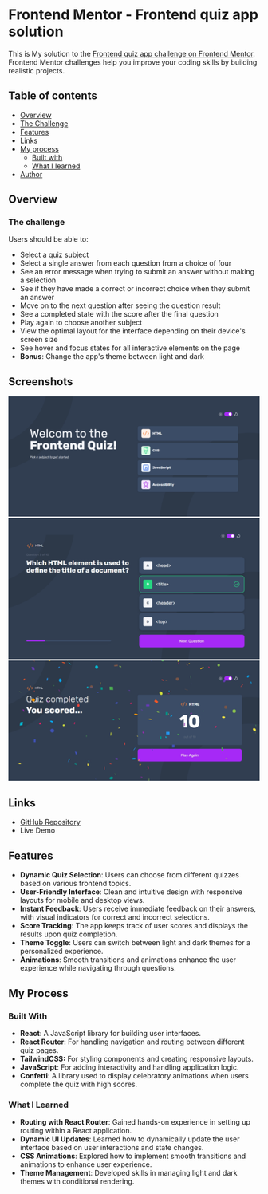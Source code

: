 # Frontend Mentor - Frontend quiz app solution

This is My solution to the [Frontend quiz app challenge on Frontend Mentor](https://www.frontendmentor.io/challenges/frontend-quiz-app-BE7xkzXQnU). Frontend Mentor challenges help you improve your coding skills by building realistic projects.

## Table of contents

- [Overview](#overview)
- [The Challenge](#the-challenge)
- [Features](#features)
- [Links](#links)
- [My process](#my-process)
  - [Built with](#built-with)
  - [What I learned](#what-i-learned)
- [Author](#author)

## Overview

### The challenge

Users should be able to:

- Select a quiz subject
- Select a single answer from each question from a choice of four
- See an error message when trying to submit an answer without making a selection
- See if they have made a correct or incorrect choice when they submit an answer
- Move on to the next question after seeing the question result
- See a completed state with the score after the final question
- Play again to choose another subject
- View the optimal layout for the interface depending on their device's screen size
- See hover and focus states for all interactive elements on the page
- **Bonus**: Change the app's theme between light and dark

## Screenshots
 ![](./public/screenshot.png)
 ![](./public/screenshot-quiz.png)
 ![](./public/screenshot-bonus.png)


## Links

- [GitHub Repository](https://github.com/MahmoodHashem/Mentor-Challanges/tree/main/frontend-quiz-app)
- Live Demo

## Features

- **Dynamic Quiz Selection**: Users can choose from different quizzes based on various frontend topics.
- **User-Friendly Interface**: Clean and intuitive design with responsive layouts for mobile and desktop views.
- **Instant Feedback**: Users receive immediate feedback on their answers, with visual indicators for correct and incorrect selections.
- **Score Tracking**: The app keeps track of user scores and displays the results upon quiz completion.
- **Theme Toggle**: Users can switch between light and dark themes for a personalized experience.
- **Animations**: Smooth transitions and animations enhance the user experience while navigating through questions.

## My Process

### Built With

- **React**: A JavaScript library for building user interfaces.
- **React Router**: For handling navigation and routing between different quiz pages.
- **TailwindCSS:** For styling components and creating responsive layouts.
- **JavaScript**: For adding interactivity and handling application logic.
- **Confetti**: A library used to display celebratory animations when users complete the quiz with high scores.

### What I Learned

- **Routing with React Router**: Gained hands-on experience in setting up routing within a React application.
- **Dynamic UI Updates**: Learned how to dynamically update the user interface based on user interactions and state changes.
- **CSS Animations**: Explored how to implement smooth transitions and animations to enhance user experience.
- **Theme Management**: Developed skills in managing light and dark themes with conditional rendering.
